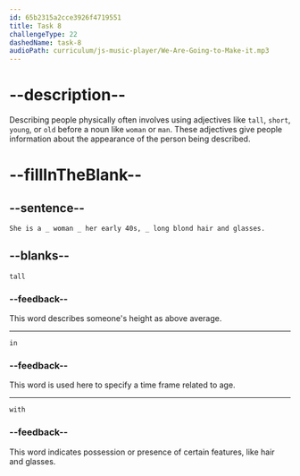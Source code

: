 ```yaml
---
id: 65b2315a2cce3926f4719551
title: Task 8
challengeType: 22
dashedName: task-8
audioPath: curriculum/js-music-player/We-Are-Going-to-Make-it.mp3
---
```


<!--
AUDIO REFERENCE:
Bob: She is a tall woman in her early 40s, with long blond hair and glasses.
-->

# --description--
Describing people physically often involves using adjectives like `tall`, `short`, `young`, or `old` before a noun like `woman` or `man`. These adjectives give people information about the appearance of the person being described.

# --fillInTheBlank--

## --sentence--

`She is a _ woman _ her early 40s, _ long blond hair and glasses.`

## --blanks--

`tall`

### --feedback--

This word describes someone's height as above average.

---

`in`

### --feedback--

This word is used here to specify a time frame related to age.

---

`with`

### --feedback--

This word indicates possession or presence of certain features, like hair and glasses.
